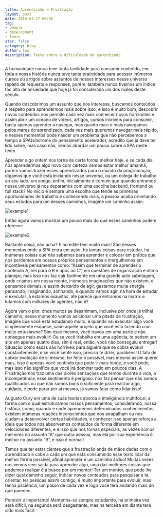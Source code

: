 ```yaml
---
title: Aprendizado e Frustração
layout: post
date: 2019-03-27 00:36
tag:
- people
- development
- learn
star: false
category: blog
author: leo
description: Texto sobre a dificuldade do aprendizado
---
```


A humanidade nunca teve tanta facilidade para consumir conteúdo, em toda a nossa história nunca teve tanta praticidade para acessar inúmeros cursos ou artigos sobre assuntos de nossos interesses nesse universo repleto de requests e responses, porém, também nunca tivemos um índice tão alto de ansiedade que hoje já foi considerado um dos males deste século.

Quando descobrimos um assunto que nos interessa, buscamos conteúdos a respeito para aprendermos mais sobre isso, e isso é muito bom, descobrir novos conteúdos nos permite cada vez mais conhecer novos horizontes e assim abrir um oceano de vídeos, artigos, cursos incríveis para consumir, basta apenas aprender a navegar, mas quanto mais e mais navegamos pelos mares do aprendizado, cada vez mais queremos navegar mais rápido, e nesses momentos pode nascer um problema que não percebemos a tempo a SPA(síndrome do pensamento acelerado), acredito que já deve ter lido sobre, mas caso não, iremos abordar um pouco sobre a SPA neste texto.

Aprender algo ontem nos torna de certa forma melhor hoje, e se cada dia nos aprendermos algo novo com certeza iremos estar melhor amanhã, porem vamos trazer esses aprendizados para o mundo da programação, digamos que você está iniciando nesse universo, ou um colega de trabalho ao seu lado, um amigo, enfim, inicialmente é comum que quando entramos nesse universo já nos deparamos com uma escolha backend, frontend ou full stack? No início é sempre uma escolha que tende as primeiras oportunidades de trabalho e conhecendo mais, a pessoa acaba orientando seus estudos para um desses caminhos, imagine um caminho assim:

![example1](https://leobufalo.dev/assets/images/imagem1.png)

Então agora vamos mostrar um pouco mais do que esses caminhos podem oferecer:

![example2](https://leobufalo.dev/assets/images/imagem2.png)

Bastante coisa, não acha? E acredite tem muito mais! São nesses momentos onde a SPA entra em ação, há tantas coisas para estudar, há inúmeras coisas que não sabemos para aprender e colocar em prática que nos perdemos em nossos próprios pensamentos e mergulhamos em incontáveis pensamentos como: “Assim que terminar de aprender o conteúdo A, irei para o B e após ao C”, em questões de organização é ótimo planejar, mas isso nos faz cair facilmente em uma grande auto sabotagem, onde criamos em nossa mente, inúmeras imaginações que não existem, e pensamos demais, e assim deixando de agir, gastamos muita energia pensando, imaginando, sonhando, e quando vamos agir, na hora de estudar e executar já estamos exaustos, até parece que entramos na matrix e lutamos com milhares de agentes, não é?

Agora vem o pior, onde muitos se desanimam, inclusive por onde já trilhei caminho, nesse momento vamos adicionar uma pitada de frustração, imagine que você está estudando muito, e quando vai executar algo você simplesmente esquece, sabe aquele projeto que você está fazendo com muito entusiasmo? Sim esse mesmo, você travou em uma parte e não consegue mais evoluir! Ou se você trabalha em uma agência, te pedem um site em apenas quatro dias, sim é real, então, você não conseguiu entregar! Situação como essas são horríveis para alguém que se cobra evoluir constantemente, e se você sente isso, preciso te dizer, parabéns! O fato de cobrar evolução de si mesmo, ter feito o possível, mas mesmo assim querer mais, isso é apenas você sentindo que pode ir mais longe, e você pode, mas isso não significa que você irá dominar tudo em poucos dias. A Frustração nos traz uma das piores sensações que temos durante a vida, a incompetência, esse sentimento é perigoso, nos faz pensar que não somos qualificados ou que não somos bons o suficiente para realizar algo, cuidado, e pode parar por aí mesmo, já vamos falar como lidar isso!

Augusto Cury em uma de suas teorias aborda a inteligência multifocal, a forma com o qual estruturamos nossos pensamentos, considerando, nossa história, como, quando e onde aprendemos determinados conhecimentos, existem inúmeras reações inconscientes que nos atrapalham ou nos ajudam a desenvolver certas habilidades, e conhecer isso apenas reforça a ideia que todos nós absorvemos conteúdos de forma diferente em velocidades diferentes, e é isso que nos tornas especiais, as vezes somos melhores no assunto “A” que outra pessoa, mas ela por sua experiência é melhor no assunto “B”, e isso é normal!

Temos que ter estar cientes que a frustração anda de mãos dadas com o aprendizado e cabe a cada um que está consumindo esse texto lidar da melhor forma possível, afinal aprender é um caminho árduo! Muitas vezes nos vemos sem saída para aprender algo, uma das melhores coisas que podemos realizar é a busca por um mentor! Ter um mentor, que pode lhe dizer qual caminho seguir, indicar novos conteúdos para pesquisar e te orientar, ter pessoas assim contigo, é muito importante para evoluir, mas tenha paciência, um passo de cada vez e logo você terá andando mais do que pareceu.

Persistir é importante! Mantenha-se sempre estudando, na primeira vez será difícil, na segunda será desgastante, mas na terceira em diante terá sido mais fácil.
